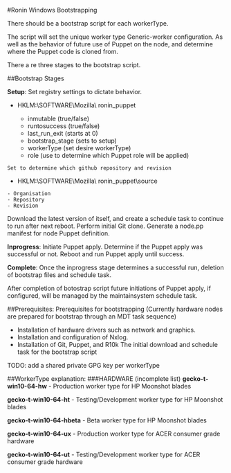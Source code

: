 #Ronin Windows Bootstrapping

There should be a bootstrap script for each workerType.

The script will set the unique worker type Generic-worker configuration. As well as the behavior of future use of Puppet on the node, and determine where the Puppet code is cloned from.

There a re three stages to the bootstrap script.

##Bootstrap Stages

**Setup**:
    Set registry settings  to dictate behavior.

   * HKLM:\SOFTWARE\Mozilla\ ronin_puppet

     - inmutable (true/false)
     - runtosuccess  (true/false)
     - last_run_exit  (starts at 0)
     - bootstrap_stage  (sets to setup)
     - workerType  (set desire workerType)
     - role  (use to determine which Puppet role will be applied)

    Set to determine which github repository and revision
   * HKLM:\SOFTWARE\Mozilla\ ronin_puppet\source

    - Organisation
    - Repository
    - Revision

Download the latest version of itself, and  create a schedule task to continue to run after next reboot.
    Perform initial Git clone.
    Generate a node.pp manifest for node Puppet definition.

**Inprogress**:
    Initiate Puppet apply.
    Determine if the Puppet apply was successful or not.
    Reboot and run Puppet apply until success.

**Complete**:
    Once the inprogress stage determines a successful run, deletion of bootstrap files and schedule task.

After completion of botostrap script future initiations of Puppet apply, if configured,  will be managed by the maintainsystem schedule task.

##Prerequisites:
Prerequisites for bootstrapping (Currently hardware nodes are prepared for bootstrap through an MDT task sequence)

* Installation of hardware drivers such as network and graphics.
* Installation and configuration of Nxlog.
* Installation of Git, Puppet, and R10k
The initial download and schedule task for the bootstrap script

TODO: add a shared private GPG key per workerType



##WorkerType explanation:
###HARDWARE (incomplete list)
**gecko-t-win10-64-hw**  - Production worker type for HP Moonshot blades

**gecko-t-win10-64-ht**    - Testing/Development worker type for HP Moonshot blades

**gecko-t-win10-64-hbeta**    - Beta worker type for HP Moonshot blades

**gecko-t-win10-64-ux**    -  Production worker type for ACER consumer grade hardware

**gecko-t-win10-64-ut**    -  Testing/Development worker type for ACER consumer grade hardware
